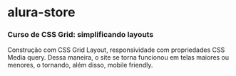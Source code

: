 # alura-store
### Curso de CSS Grid: simplificando layouts

Construção com CSS Grid Layout, responsividade com propriedades CSS Media query. Dessa maneira, o site se torna funcionou em telas maiores ou menores, o tornando, além disso, mobile friendly.
